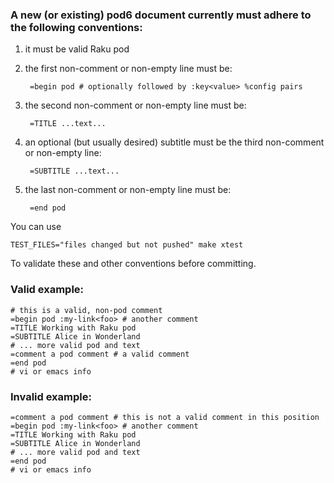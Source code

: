 ### A new (or existing) pod6 document currently must adhere to the following conventions:

1. it must be valid Raku pod
2. the first non-comment or non-empty line must be:

        =begin pod # optionally followed by :key<value> %config pairs

3. the second non-comment or non-empty line must be:

        =TITLE ...text...

4. an optional (but usually desired) subtitle must be the third non-comment or non-empty line:

        =SUBTITLE ...text...

5. the last non-comment or non-empty line must be:

        =end pod

You can use
 
    TEST_FILES="files changed but not pushed" make xtest

To validate these and other conventions before committing.

### Valid example:

```
# this is a valid, non-pod comment
=begin pod :my-link<foo> # another comment
=TITLE Working with Raku pod
=SUBTITLE Alice in Wonderland
# ... more valid pod and text
=comment a pod comment # a valid comment
=end pod
# vi or emacs info
```

### Invalid example:

```
=comment a pod comment # this is not a valid comment in this position
=begin pod :my-link<foo> # another comment
=TITLE Working with Raku pod
=SUBTITLE Alice in Wonderland
# ... more valid pod and text
=end pod
# vi or emacs info
```
